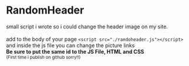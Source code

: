 # RandomHeader
small script i wrote so i could change the header image on my site.
<br>
<br>
add to the body of your page `<script src="./randoheader.js"></script>` and inside the js file you can change the picture links
<br>
**Be sure to put the same id to the JS File, HTML and CSS**
<br>
<sub>(First time i publish on github sorry!!)</sub>
